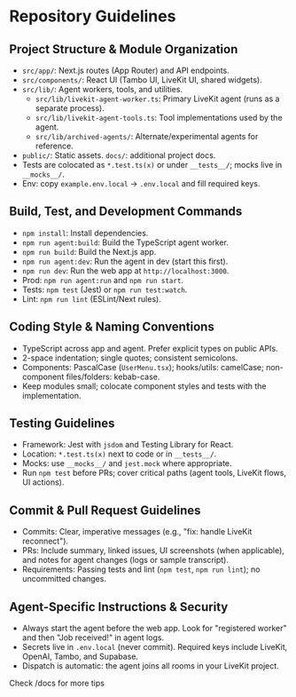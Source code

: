 # Repository Guidelines

## Project Structure & Module Organization
- `src/app/`: Next.js routes (App Router) and API endpoints.
- `src/components/`: React UI (Tambo UI, LiveKit UI, shared widgets).
- `src/lib/`: Agent workers, tools, and utilities.
  - `src/lib/livekit-agent-worker.ts`: Primary LiveKit agent (runs as a separate process).
  - `src/lib/livekit-agent-tools.ts`: Tool implementations used by the agent.
  - `src/lib/archived-agents/`: Alternate/experimental agents for reference.
- `public/`: Static assets.  `docs/`: additional project docs.
- Tests are colocated as `*.test.ts(x)` or under `__tests__/`; mocks live in `__mocks__/`.
- Env: copy `example.env.local` → `.env.local` and fill required keys.

## Build, Test, and Development Commands
- `npm install`: Install dependencies.
- `npm run agent:build`: Build the TypeScript agent worker.
- `npm run build`: Build the Next.js app.
- `npm run agent:dev`: Run the agent in dev (start this first).
- `npm run dev`: Run the web app at `http://localhost:3000`.
- Prod: `npm run agent:run` and `npm run start`.
- Tests: `npm test` (Jest) or `npm run test:watch`.
- Lint: `npm run lint` (ESLint/Next rules).

## Coding Style & Naming Conventions
- TypeScript across app and agent. Prefer explicit types on public APIs.
- 2-space indentation; single quotes; consistent semicolons.
- Components: PascalCase (`UserMenu.tsx`); hooks/utils: camelCase; non-component files/folders: kebab-case.
- Keep modules small; colocate component styles and tests with the implementation.

## Testing Guidelines
- Framework: Jest with `jsdom` and Testing Library for React.
- Location: `*.test.ts(x)` next to code or in `__tests__/`.
- Mocks: use `__mocks__/` and `jest.mock` where appropriate.
- Run `npm test` before PRs; cover critical paths (agent tools, LiveKit flows, UI actions).

## Commit & Pull Request Guidelines
- Commits: Clear, imperative messages (e.g., "fix: handle LiveKit reconnect").
- PRs: Include summary, linked issues, UI screenshots (when applicable), and notes for agent changes (logs or sample transcript).
- Requirements: Passing tests and lint (`npm test`, `npm run lint`); no uncommitted changes.

## Agent-Specific Instructions & Security
- Always start the agent before the web app. Look for "registered worker" and then "Job received!" in agent logs.
- Secrets live in `.env.local` (never commit). Required keys include LiveKit, OpenAI, Tambo, and Supabase.
- Dispatch is automatic: the agent joins all rooms in your LiveKit project.

Check /docs for more tips